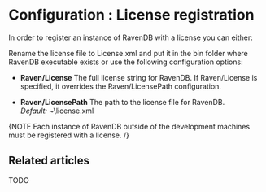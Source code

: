 # Configuration : License registration

In order to register an instance of RavenDB with a license you can either: 

Rename the license file to License.xml and put it in the bin folder where RavenDB executable exists or use the following configuration options:

* **Raven/License**
	The full license string for RavenDB. If Raven/License is specified, it overrides the Raven/LicensePath configuration.

* **Raven/LicensePath**
	The path to the license file for RavenDB.   
	_Default:_ ~\license.xml

{NOTE Each instance of RavenDB outside of the development machines must be registered with a license. /}

## Related articles

TODO